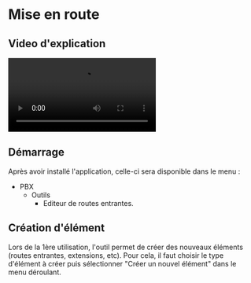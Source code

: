 ﻿# Mise en route

## Video d'explication

![type:video](./videos/starting.mp4)

## Démarrage

Après avoir installé l'application, celle-ci sera disponible dans le menu : 

- PBX
    - Outils
        - Editeur de routes entrantes.

## Création d'élément

Lors de la 1ère utilisation, l'outil permet de créer des nouveaux éléments (routes entrantes, extensions, etc). 
Pour cela, il faut choisir le type d'élément à créer puis sélectionner "Créer un nouvel élément" dans le menu déroulant.

